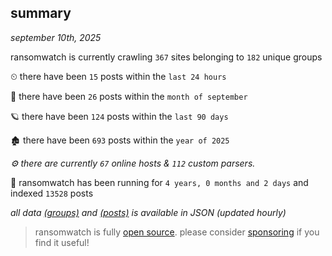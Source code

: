 
## summary
_september 10th, 2025_

ransomwatch is currently crawling `367` sites belonging to `182` unique groups

⏲ there have been `15` posts within the `last 24 hours`

🦈 there have been `26` posts within the `month of september`

🪐 there have been `124` posts within the `last 90 days`

🏚 there have been `693` posts within the `year of 2025`

_⚙️ there are currently `67` online hosts & `112` custom parsers._

🦕 ransomwatch has been running for `4 years, 0 months and 2 days` and indexed `13528` posts

_all data  [(groups)](http://ransomwhat.telemetry.ltd/groups) and [(posts)](http://ransomwhat.telemetry.ltd/posts) is available in JSON (updated hourly)_

> ransomwatch is fully [open source](https://github.com/joshhighet/ransomwatch#ransomwatch--). please consider [sponsoring](https://github.com/sponsors/joshhighet) if you find it useful!
